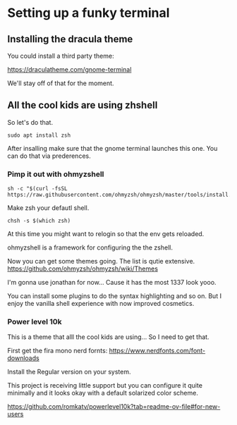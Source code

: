# Setting up a funky terminal

## Installing the dracula theme 

You could install a third party theme:

https://draculatheme.com/gnome-terminal

We'll stay off of that for the moment.

## All the cool kids are using zhshell

So let's do that.

```
sudo apt install zsh
```
 
After insalling make sure that the gnome terminal launches this one.
You can do that via prederences.

### Pimp it out with ohmyzshell

```
sh -c "$(curl -fsSL https://raw.githubusercontent.com/ohmyzsh/ohmyzsh/master/tools/install.sh)"
```

Make zsh your defautl shell.

```
chsh -s $(which zsh)
```

At this time you might want to relogin so that the env gets reloaded.

ohmyzshell is a framework for configuring the the zshell.

Now you can get some themes going. The list is qutie extensive.
https://github.com/ohmyzsh/ohmyzsh/wiki/Themes

I'm gonna use jonathan for now... Cause it has the most 1337 look yooo. 

You can install some plugins to do the syntax highlighting and so on. But I enjoy the vanilla shell experience with now improved cosmetics.

### Power level 10k

This is a theme that alll the cool kids are using... So I need to get that.

First get the fira mono nerd fornts:
https://www.nerdfonts.com/font-downloads

Install the Regular version on your system.

This project is receiving little support but you can configure it quite minimally and it looks okay with a default solarized color scheme.

https://github.com/romkatv/powerlevel10k?tab=readme-ov-file#for-new-users
